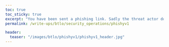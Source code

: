 ```yaml
---
toc: true
toc_sticky: true
excerpt: "You have been sent a phishing link. Sadly the threat actor doesn't know who they were dealing with. From only one phishing link find out all you can about the person responsible and bring them to justice."
permalink: /write-ups/btlo/security_operations/phishyv1

header:
  teaser: "/images/btlo/phishyv1/phishyv1_header.jpg"
---
```

